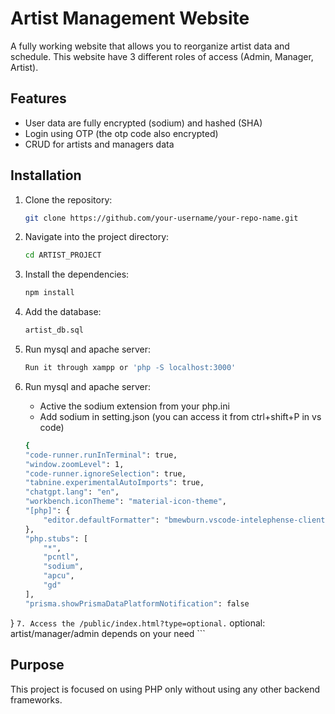 # Artist Management Website
A fully working website that allows you to reorganize artist data and schedule. This website have 3 different roles of access (Admin, Manager, Artist).

## Features

- User data are fully encrypted (sodium) and hashed (SHA)
- Login using OTP (the otp code also encrypted)
- CRUD for artists and managers data

## Installation

1. Clone the repository:
    ```bash
    git clone https://github.com/your-username/your-repo-name.git
    ```

2. Navigate into the project directory:
    ```bash
    cd ARTIST_PROJECT
    ```

3. Install the dependencies:
    ```bash
    npm install
    ```

4. Add the database:
    ```bash
    artist_db.sql
    ```

5. Run mysql and apache server:
    ```bash
    Run it through xampp or 'php -S localhost:3000'
    ```
5. Run mysql and apache server:
    - Active the sodium extension from your php.ini
    - Add sodium in setting.json (you can access it from ctrl+shift+P in vs code)
    ```bash
    {
    "code-runner.runInTerminal": true,
    "window.zoomLevel": 1,
    "code-runner.ignoreSelection": true,
    "tabnine.experimentalAutoImports": true,
    "chatgpt.lang": "en",
    "workbench.iconTheme": "material-icon-theme",
    "[php]": {
        "editor.defaultFormatter": "bmewburn.vscode-intelephense-client"
    },
    "php.stubs": [
        "*",
        "pcntl",
        "sodium",
        "apcu",
        "gd"
    ],
    "prisma.showPrismaDataPlatformNotification": false
}
    ```
7. Access the /public/index.html?type=optional.
    ```
    optional: artist/manager/admin
    depends on your need
    ```

## Purpose

This project is focused on using PHP only without using any other backend frameworks. 

